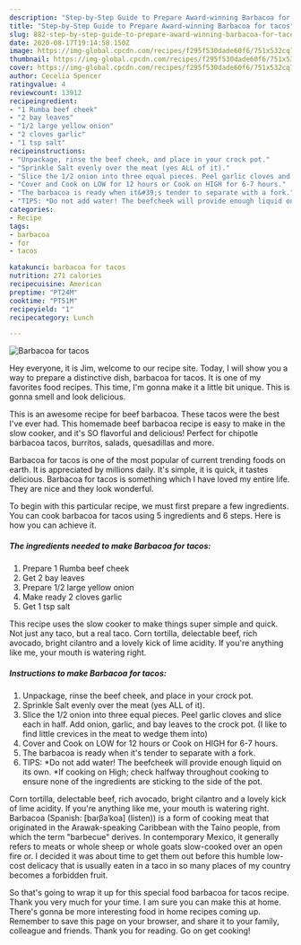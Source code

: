 ```yaml
---
description: "Step-by-Step Guide to Prepare Award-winning Barbacoa for tacos"
title: "Step-by-Step Guide to Prepare Award-winning Barbacoa for tacos"
slug: 882-step-by-step-guide-to-prepare-award-winning-barbacoa-for-tacos
date: 2020-08-17T19:14:58.150Z
image: https://img-global.cpcdn.com/recipes/f295f530dade60f6/751x532cq70/barbacoa-for-tacos-recipe-main-photo.jpg
thumbnail: https://img-global.cpcdn.com/recipes/f295f530dade60f6/751x532cq70/barbacoa-for-tacos-recipe-main-photo.jpg
cover: https://img-global.cpcdn.com/recipes/f295f530dade60f6/751x532cq70/barbacoa-for-tacos-recipe-main-photo.jpg
author: Cecelia Spencer
ratingvalue: 4
reviewcount: 13912
recipeingredient:
- "1 Rumba beef cheek"
- "2 bay leaves"
- "1/2 large yellow onion"
- "2 cloves garlic"
- "1 tsp salt"
recipeinstructions:
- "Unpackage, rinse the beef cheek, and place in your crock pot."
- "Sprinkle Salt evenly over the meat (yes ALL of it)."
- "Slice the 1/2 onion into three equal pieces. Peel garlic cloves and slice each in half. Add onion, garlic, and bay leaves to the crock pot. (I like to find little crevices in the meat to wedge them into)"
- "Cover and Cook on LOW for 12 hours or Cook on HIGH for 6-7 hours."
- "The barbacoa is ready when it&#39;s tender to separate with a fork."
- "TIPS: *Do not add water! The beefcheek will provide enough liquid on its own. *If cooking on High; check halfway throughout cooking to ensure none of the ingredients are sticking to the side of the pot."
categories:
- Recipe
tags:
- barbacoa
- for
- tacos

katakunci: barbacoa for tacos 
nutrition: 271 calories
recipecuisine: American
preptime: "PT24M"
cooktime: "PT51M"
recipeyield: "1"
recipecategory: Lunch

---
```



![Barbacoa for tacos](https://img-global.cpcdn.com/recipes/f295f530dade60f6/751x532cq70/barbacoa-for-tacos-recipe-main-photo.jpg)

Hey everyone, it is Jim, welcome to our recipe site. Today, I will show you a way to prepare a distinctive dish, barbacoa for tacos. It is one of my favorites food recipes. This time, I'm gonna make it a little bit unique. This is gonna smell and look delicious.

This is an awesome recipe for beef barbacoa. These tacos were the best I&#39;ve ever had. This homemade beef barbacoa recipe is easy to make in the slow cooker, and it&#39;s SO flavorful and delicious! Perfect for chipotle barbacoa tacos, burritos, salads, quesadillas and more.

Barbacoa for tacos is one of the most popular of current trending foods on earth. It is appreciated by millions daily. It's simple, it is quick, it tastes delicious. Barbacoa for tacos is something which I have loved my entire life. They are nice and they look wonderful.


To begin with this particular recipe, we must first prepare a few ingredients. You can cook barbacoa for tacos using 5 ingredients and 6 steps. Here is how you can achieve it.

<!--inarticleads1-->

##### The ingredients needed to make Barbacoa for tacos:

1. Prepare 1 Rumba beef cheek
1. Get 2 bay leaves
1. Prepare 1/2 large yellow onion
1. Make ready 2 cloves garlic
1. Get 1 tsp salt


This recipe uses the slow cooker to make things super simple and quick. Not just any taco, but a real taco. Corn tortilla, delectable beef, rich avocado, bright cilantro and a lovely kick of lime acidity. If you&#39;re anything like me, your mouth is watering right. 

<!--inarticleads2-->

##### Instructions to make Barbacoa for tacos:

1. Unpackage, rinse the beef cheek, and place in your crock pot.
1. Sprinkle Salt evenly over the meat (yes ALL of it).
1. Slice the 1/2 onion into three equal pieces. Peel garlic cloves and slice each in half. Add onion, garlic, and bay leaves to the crock pot. (I like to find little crevices in the meat to wedge them into)
1. Cover and Cook on LOW for 12 hours or Cook on HIGH for 6-7 hours.
1. The barbacoa is ready when it&#39;s tender to separate with a fork.
1. TIPS: *Do not add water! The beefcheek will provide enough liquid on its own. *If cooking on High; check halfway throughout cooking to ensure none of the ingredients are sticking to the side of the pot.


Corn tortilla, delectable beef, rich avocado, bright cilantro and a lovely kick of lime acidity. If you&#39;re anything like me, your mouth is watering right. Barbacoa (Spanish: [baɾβaˈkoa] (listen)) is a form of cooking meat that originated in the Arawak-speaking Caribbean with the Taíno people, from which the term &#34;barbecue&#34; derives. In contemporary Mexico, it generally refers to meats or whole sheep or whole goats slow-cooked over an open fire or. I decided it was about time to get them out before this humble low-cost delicacy that is usually eaten in a taco in so many places of my country becomes a forbidden fruit. 

So that's going to wrap it up for this special food barbacoa for tacos recipe. Thank you very much for your time. I am sure you can make this at home. There's gonna be more interesting food in home recipes coming up. Remember to save this page on your browser, and share it to your family, colleague and friends. Thank you for reading. Go on get cooking!
